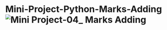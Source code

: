# Mini-Project-Python-Marks-Adding![Mini Project-04_ Marks Adding](https://github.com/UnknownMie/Mini-Project-Python-Marks-Adding/assets/121684034/f4a28eaa-2ba6-4856-872d-6231fdc16495)
